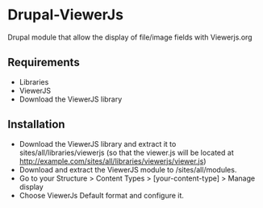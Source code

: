 Drupal-ViewerJs
===============

Drupal module that allow the display of file/image fields with Viewerjs.org

Requirements
-------------
 - Libraries
 - ViewerJS
 - Download the ViewerJS library

Installation
-------------
 - Download the ViewerJS library and extract it to sites/all/libraries/viewerjs
   (so that the viewer.js will be located at
   http://example.com/sites/all/libraries/viewerjs/viewer.js)
 - Download and extract the ViewerJS module to /sites/all/modules.
 - Go to your Structure > Content Types > [your-content-type] > Manage display
 - Choose ViewerJs Default format and configure it.
